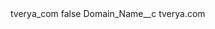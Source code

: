 <?xml version="1.0" encoding="UTF-8"?>
<CustomMetadata xmlns="http://soap.sforce.com/2006/04/metadata" xmlns:xsi="http://www.w3.org/2001/XMLSchema-instance" xmlns:xsd="http://www.w3.org/2001/XMLSchema">
    <label>tverya_com</label>
    <protected>false</protected>
    <values>
        <field>Domain_Name__c</field>
        <value xsi:type="xsd:string">tverya.com</value>
    </values>
</CustomMetadata>
